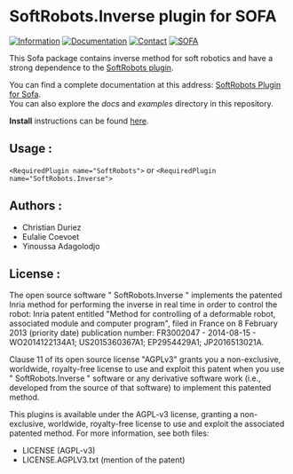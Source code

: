 # SoftRobots.Inverse plugin for SOFA
[![Information](https://img.shields.io/badge/info-on_website-purple.svg)](https://project.inria.fr/softrobot/)
[![Documentation](https://img.shields.io/badge/doc-on_website-blue.svg)](https://softrobotscomponents.readthedocs.io/en/latest/index.html)
[![Contact](https://img.shields.io/badge/contact-form-green.svg)](https://project.inria.fr/softrobot/contact/) 
[![SOFA](https://img.shields.io/badge/SOFA-on_github-orange.svg)](https://github.com/SofaDefrost/sofa) 

This Sofa package contains inverse method for soft robotics and have a strong dependence to the [SoftRobots plugin](https://github.com/SofaDefrost/SoftRobots).

You can find a complete documentation at this address: [SoftRobots Plugin for Sofa](https://project.inria.fr/softrobot/).   
You can also explore the *docs* and *examples* directory in this repository.

__Install__ instructions can be found [here](https://project.inria.fr/softrobot/install-get-started-2/). 

## Usage :
`<RequiredPlugin name="SoftRobots">`
or
`<RequiredPlugin name="SoftRobots.Inverse">`

## Authors :
 - Christian Duriez
 - Eulalie Coevoet
 - Yinoussa Adagolodjo

## License :
The open source software " SoftRobots.Inverse " implements the patented Inria method for performing the inverse in real time in order to control the robot: Inria patent entitled "Method for controlling of a deformable robot, associated module and computer program", filed in France on 8 February 2013 (priority date) publication number: FR3002047 - 2014-08-15 - WO2014122134A1; US2015360367A1; EP2954429A1; JP2016513021A.
  
Clause 11 of its open source license "AGPLv3" grants you a non-exclusive, worldwide, royalty-free license to use and exploit this patent when you use  " SoftRobots.Inverse  " software or any derivative software work (i.e., developed from the source of that software) to implement this patented method. 
 
This plugins is available under the AGPL-v3 license, granting a non-exclusive, worldwide, royalty-free license to use and exploit the associated patented method. For more information, see both files:
- LICENSE (AGPL-v3)
- LICENSE.AGPLV3.txt (mention of the patent)


